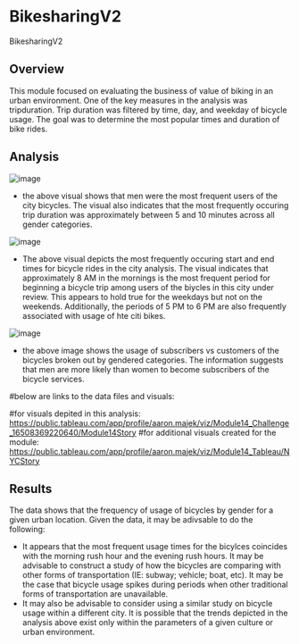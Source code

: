 # BikesharingV2
BikesharingV2


## Overview

This module focused on evaluating the business of value of biking in an urban environment. One of the key measures in the analysis was tripduration. Trip duration was filtered by time, day, and weekday of bicycle usage. The goal was to determine the most popular times and duration of bike rides. 

## Analysis

![image](https://user-images.githubusercontent.com/95975772/170430849-6d964526-3380-4360-91ca-3ef542a8d025.png)

* the above visual shows that men were the most frequent users of the city bicycles. The visual also indicates that the most frequently occuring trip duration was approximately between 5 and 10 minutes across all gender categories. 

![image](https://user-images.githubusercontent.com/95975772/170431204-130a4c92-cbeb-407c-bf32-0a6dbd9a68a1.png)

* The above visual depicts the most frequently occuring start and end times for bicycle rides in the city analysis. The visual indicates that approximately 8 AM in the mornings is the most frequent period for beginning a bicycle trip among users of the biycles in this city under review. This appears to hold true for the weekdays but not on the weekends. Additionally, the periods of 5 PM to 6 PM are also frequently associated with usage of hte citi bikes. 

![image](https://user-images.githubusercontent.com/95975772/170431701-b12cf003-9372-460b-a25b-4f70e55bfaf1.png)

* the above image shows the usage of subscribers vs customers of the bicycles broken out by gendered categories. The information suggests that men are more likely than women to become subscribers of the bicycle services. 

#below are links to the data files and visuals: 

#for visuals depited in this analysis: 
https://public.tableau.com/app/profile/aaron.majek/viz/Module14_Challenge_16508369220640/Module14Story
#for additional visuals created for the module:
https://public.tableau.com/app/profile/aaron.majek/viz/Module14_Tableau/NYCStory


## Results

The data shows that the frequency of usage of bicycles by gender for a given urban location. Given the data, it may be adivsable to do the following:

* It appears that the most frequent usage times for the bicylces coincides with the morning rush hour and the evening rush hours. It may be advisable to construct a study of how the bicycles are comparing with other forms of transportation (IE: subway; vehicle; boat, etc). It may be the case that bicycle usage spikes during periods when other traditional forms of transportation are unavailable.
* It may also be advisable to consider using a similar study on bicycle usage within a different city. It is possible that the trends depicted in the analysis above exist only within the parameters of a given culture or urban environment. 
